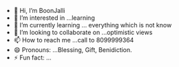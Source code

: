 - 👋 Hi, I’m BoonJalli
- 👀 I’m interested in ...learning 
- 🌱 I’m currently learning ... everything which is not know 
- 💞️ I’m looking to collaborate on ...optimistic views 
- 📫 How to reach me ...call to 8099999364
- 😄 Pronouns: ...Blessing, Gift, Benidiction.
- ⚡ Fun fact: ...

<!---
Boon9999/Boon9999 is a ✨ special ✨ repository because its `README.md` (this file) appears on your GitHub profile.
You can click the Preview link to take a look at your changes.
--->
